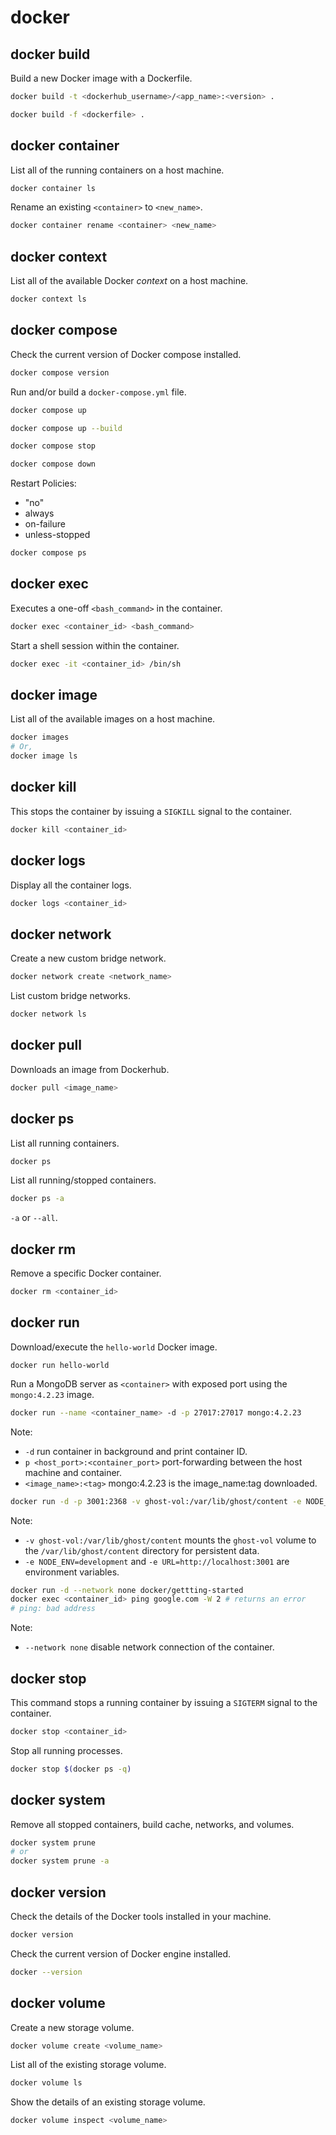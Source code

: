 # docker

## docker build

Build a new Docker image with a Dockerfile.

```bash
docker build -t <dockerhub_username>/<app_name>:<version> .
```

```bash
docker build -f <dockerfile> .
```

## docker container

List all of the running containers on a host machine.

```bash
docker container ls
```

Rename an existing `<container>` to `<new_name>`.

```bash
docker container rename <container> <new_name>
```

## docker context

List all of the available Docker *context* on a host machine.

```bash
docker context ls
```

## docker compose

Check the current version of Docker compose installed.

```bash
docker compose version
```

Run and/or build a `docker-compose.yml` file.

```bash
docker compose up
```

```bash
docker compose up --build
```

```bash
docker compose stop
```

```bash
docker compose down
```

Restart Policies:
- "no"
- always
- on-failure
- unless-stopped

```bash
docker compose ps
```

## docker exec

Executes a one-off `<bash_command>` in the container.

```bash
docker exec <container_id> <bash_command>
```

Start a shell session within the container.

```bash
docker exec -it <container_id> /bin/sh
```

## docker image

List all of the available images on a host machine.

```bash
docker images
# Or,
docker image ls
```

## docker kill

This stops the container by issuing a `SIGKILL` signal to the container.

```bash
docker kill <container_id>
```

## docker logs

Display all the container logs.

```bash
docker logs <container_id>
```

## docker network

Create a new custom bridge network.

```bash
docker network create <network_name>
```

List custom bridge networks.

```bash
docker network ls
```

## docker pull

Downloads an image from Dockerhub.

```bash
docker pull <image_name>
```

## docker ps

List all running containers.

```bash
docker ps
```

List all running/stopped containers.

```bash
docker ps -a
```

`-a` or `--all`.

## docker rm

Remove a specific Docker container.

```bash
docker rm <container_id>
```

## docker run

Download/execute the `hello-world` Docker image.

```
docker run hello-world
```

Run a MongoDB server as `<container>` with exposed port using the
`mongo:4.2.23` image.

```bash
docker run --name <container_name> -d -p 27017:27017 mongo:4.2.23
```

Note:

- `-d` run container in background and print container ID.
- `p <host_port>:<container_port>` port-forwarding between the host machine and container.
- `<image_name>:<tag>` mongo:4.2.23 is the image_name:tag downloaded.

```bash
docker run -d -p 3001:2368 -v ghost-vol:/var/lib/ghost/content -e NODE_ENV=development -e URL=http://localhost:3001 ghost
```

Note:

- `-v ghost-vol:/var/lib/ghost/content` mounts the `ghost-vol` volume to the `/var/lib/ghost/content` directory for persistent data.
- `-e NODE_ENV=development` and `-e URL=http://localhost:3001` are environment variables.

```bash
docker run -d --network none docker/gettting-started
docker exec <container_id> ping google.com -W 2 # returns an error
# ping: bad address
```

Note:

- `--network none` disable network connection of the container.

## docker stop

This command stops a running container by issuing a `SIGTERM` signal to the
container.

```bash
docker stop <container_id>
```

Stop all running processes.

```bash
docker stop $(docker ps -q)
```

## docker system

Remove all stopped containers, build cache, networks, and volumes.

```bash
docker system prune
# or
docker system prune -a
```

## docker version

Check the details of the Docker tools installed in your machine.

```bash
docker version
```

Check the current version of Docker engine installed.

```bash
docker --version
```

## docker volume

Create a new storage volume.

```bash
docker volume create <volume_name>
```

List all of the existing storage volume.

```bash
docker volume ls
```

Show the details of an existing storage volume.

```bash
docker volume inspect <volume_name>
```

